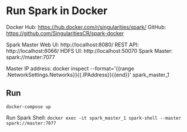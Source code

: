 # Run Spark in Docker

Docker Hub: https://hub.docker.com/r/singularities/spark/
GitHub:  https://github.com/SingularitiesCR/spark-docker

Spark Master Web UI: http://localhost:8080/
REST API: http://localhost:6066/
HDFS UI: http://localhost:50070
Spark Master: spark://master:7077

Master IP address: docker inspect --format='{{range .NetworkSettings.Networks}}{{.IPAddress}}{{end}}' spark_master_1

## Run
`docker-compose up`

Run Spark Shell:
`docker exec -it spark_master_1 spark-shell --master spark://master:7077`
